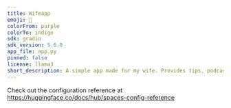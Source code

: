 ```yaml
---
title: Wifeapp
emoji: 🐨
colorFrom: purple
colorTo: indigo
sdk: gradio
sdk_version: 5.6.0
app_file: app.py
pinned: false
license: llama3
short_description: A simple app made for my wife. Provides tips, podcast reccs
---
```


Check out the configuration reference at https://huggingface.co/docs/hub/spaces-config-reference
